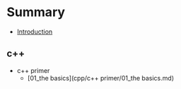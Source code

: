 # Summary

* [Introduction](README.md)

## c++

* c++ primer
    * [01_the basics](cpp/c++ primer/01_the basics.md)